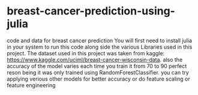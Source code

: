 # breast-cancer-prediction-using-julia
code and data for breast cancer prediction 
You will first need to install julia in your system to run this code along side the various Libraries used in this project.
The dataset used in this project was taken from kaggle: https://www.kaggle.com/uciml/breast-cancer-wisconsin-data.
also the accuracy of the model varies each time you train it from 70 to 90 perfect reson being it was only trained using RandomForestClassifier.
you can try applying verious other models for better accuracy or do feature scaling or feature engineering
